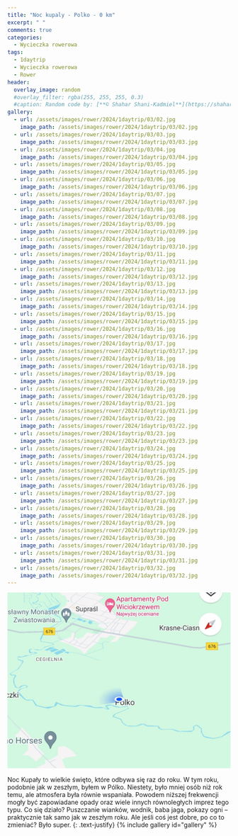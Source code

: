 ```yaml
---
title: "Noc kupaly - Polko - 0 km"
excerpt: " "
comments: true
categories:
  - Wycieczka rowerowa
tags:
  - 1daytrip
  - Wycieczka rowerowa
  - Rower
header:
  overlay_image: random
  #overlay_filter: rgba(255, 255, 255, 0.3)
  #caption: Random code by: [**© Shahar Shani-Kadmiel**](https://shaharkadmiel.github.io)"
gallery:
  - url: /assets/images/rower/2024/1daytrip/03/02.jpg
    image_path: /assets/images/rower/2024/1daytrip/03/02.jpg
  - url: /assets/images/rower/2024/1daytrip/03/03.jpg
    image_path: /assets/images/rower/2024/1daytrip/03/03.jpg
  - url: /assets/images/rower/2024/1daytrip/03/04.jpg
    image_path: /assets/images/rower/2024/1daytrip/03/04.jpg
  - url: /assets/images/rower/2024/1daytrip/03/05.jpg
    image_path: /assets/images/rower/2024/1daytrip/03/05.jpg
  - url: /assets/images/rower/2024/1daytrip/03/06.jpg
    image_path: /assets/images/rower/2024/1daytrip/03/06.jpg
  - url: /assets/images/rower/2024/1daytrip/03/07.jpg
    image_path: /assets/images/rower/2024/1daytrip/03/07.jpg
  - url: /assets/images/rower/2024/1daytrip/03/08.jpg
    image_path: /assets/images/rower/2024/1daytrip/03/08.jpg
  - url: /assets/images/rower/2024/1daytrip/03/09.jpg
    image_path: /assets/images/rower/2024/1daytrip/03/09.jpg
  - url: /assets/images/rower/2024/1daytrip/03/10.jpg
    image_path: /assets/images/rower/2024/1daytrip/03/10.jpg
  - url: /assets/images/rower/2024/1daytrip/03/11.jpg
    image_path: /assets/images/rower/2024/1daytrip/03/11.jpg
  - url: /assets/images/rower/2024/1daytrip/03/12.jpg
    image_path: /assets/images/rower/2024/1daytrip/03/12.jpg
  - url: /assets/images/rower/2024/1daytrip/03/13.jpg
    image_path: /assets/images/rower/2024/1daytrip/03/13.jpg
  - url: /assets/images/rower/2024/1daytrip/03/14.jpg
    image_path: /assets/images/rower/2024/1daytrip/03/14.jpg
  - url: /assets/images/rower/2024/1daytrip/03/15.jpg
    image_path: /assets/images/rower/2024/1daytrip/03/15.jpg
  - url: /assets/images/rower/2024/1daytrip/03/16.jpg
    image_path: /assets/images/rower/2024/1daytrip/03/16.jpg
  - url: /assets/images/rower/2024/1daytrip/03/17.jpg
    image_path: /assets/images/rower/2024/1daytrip/03/17.jpg
  - url: /assets/images/rower/2024/1daytrip/03/18.jpg
    image_path: /assets/images/rower/2024/1daytrip/03/18.jpg
  - url: /assets/images/rower/2024/1daytrip/03/19.jpg
    image_path: /assets/images/rower/2024/1daytrip/03/19.jpg
  - url: /assets/images/rower/2024/1daytrip/03/20.jpg
    image_path: /assets/images/rower/2024/1daytrip/03/20.jpg
  - url: /assets/images/rower/2024/1daytrip/03/21.jpg
    image_path: /assets/images/rower/2024/1daytrip/03/21.jpg
  - url: /assets/images/rower/2024/1daytrip/03/22.jpg
    image_path: /assets/images/rower/2024/1daytrip/03/22.jpg
  - url: /assets/images/rower/2024/1daytrip/03/23.jpg
    image_path: /assets/images/rower/2024/1daytrip/03/23.jpg
  - url: /assets/images/rower/2024/1daytrip/03/24.jpg
    image_path: /assets/images/rower/2024/1daytrip/03/24.jpg
  - url: /assets/images/rower/2024/1daytrip/03/25.jpg
    image_path: /assets/images/rower/2024/1daytrip/03/25.jpg
  - url: /assets/images/rower/2024/1daytrip/03/26.jpg
    image_path: /assets/images/rower/2024/1daytrip/03/26.jpg
  - url: /assets/images/rower/2024/1daytrip/03/27.jpg
    image_path: /assets/images/rower/2024/1daytrip/03/27.jpg
  - url: /assets/images/rower/2024/1daytrip/03/28.jpg
    image_path: /assets/images/rower/2024/1daytrip/03/28.jpg
  - url: /assets/images/rower/2024/1daytrip/03/29.jpg
    image_path: /assets/images/rower/2024/1daytrip/03/29.jpg
  - url: /assets/images/rower/2024/1daytrip/03/30.jpg
    image_path: /assets/images/rower/2024/1daytrip/03/30.jpg
  - url: /assets/images/rower/2024/1daytrip/03/31.jpg
    image_path: /assets/images/rower/2024/1daytrip/03/31.jpg
  - url: /assets/images/rower/2024/1daytrip/03/32.jpg
    image_path: /assets/images/rower/2024/1daytrip/03/32.jpg
---
```

![mapka](/assets/images/rower/2024/1daytrip/03/mapka.png)

Noc Kupały to wielkie święto, które odbywa się raz do roku. W tym roku, podobnie jak w zeszłym, byłem w Pólko. Niestety, było mniej osób niż rok temu, ale atmosfera była równie wspaniała. Powodem niższej frekwencji mogły być zapowiadane opady oraz wiele innych równoległych imprez tego typu. Co się działo? Puszczanie wianków, wodnik, baba jaga, pokazy ogni – praktycznie tak samo jak w zeszłym roku. Ale jeśli coś jest dobre, po co to zmieniać? Było super.
{: .text-justify}
{% include gallery id="gallery" %}

